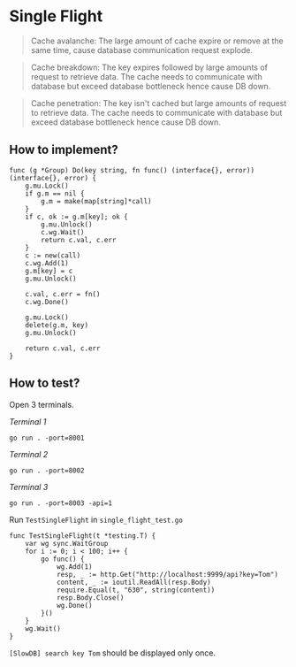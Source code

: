 # Single Flight

> Cache avalanche: The large amount of cache expire or remove at the same time, cause database communication request explode.

> Cache breakdown: The key expires followed by large amounts of request to retrieve data. The cache needs to communicate with database but exceed database bottleneck hence cause DB down.

> Cache penetration: The key isn't cached but large amounts of request to retrieve data. The cache needs to communicate with database but exceed database bottleneck hence cause DB down.

## How to implement?

```
func (g *Group) Do(key string, fn func() (interface{}, error)) (interface{}, error) {
	g.mu.Lock()
	if g.m == nil {
		g.m = make(map[string]*call)
	}
	if c, ok := g.m[key]; ok {
		g.mu.Unlock()
		c.wg.Wait()
		return c.val, c.err
	}
	c := new(call)
	c.wg.Add(1)
	g.m[key] = c
	g.mu.Unlock()

	c.val, c.err = fn()
	c.wg.Done()

	g.mu.Lock()
	delete(g.m, key)
	g.mu.Unlock()

	return c.val, c.err
}

```

## How to test?

Open 3 terminals.

*Terminal 1*

```
go run . -port=8001
```

*Terminal 2*

```
go run . -port=8002
```

*Terminal 3*

```
go run . -port=8003 -api=1
```

Run `TestSingleFlight` in `single_flight_test.go`

```
func TestSingleFlight(t *testing.T) {
	var wg sync.WaitGroup
	for i := 0; i < 100; i++ {
		go func() {
			wg.Add(1)
			resp, _ := http.Get("http://localhost:9999/api?key=Tom")
			content, _ := ioutil.ReadAll(resp.Body)
			require.Equal(t, "630", string(content))
			resp.Body.Close()
			wg.Done()
		}()
	}
	wg.Wait()
}

```

`[SlowDB] search key Tom` should be displayed only once.